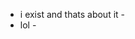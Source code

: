 - i exist and thats about it -
- lol -
<!---
lukasexists/lukasexists is a ✨ special ✨ repository because its `README.md` (this file) appears on your GitHub profile.
You can click the Preview link to take a look at your changes.
--->
